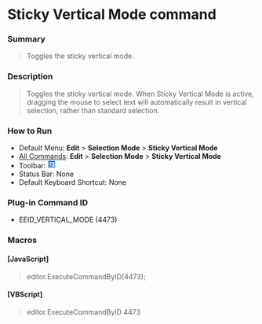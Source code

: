 # Sticky Vertical Mode command

### Summary

> Toggles the sticky vertical mode.

### Description

> Toggles the sticky vertical mode. When Sticky Vertical Mode is active, dragging the mouse to select text will automatically result in vertical selection, rather than standard selection.

### How to Run

- Default Menu: **Edit** \> **Selection Mode**
\> **Sticky Vertical Mode**
- [All Commands](../tools/all_commands): **Edit** \> **Selection Mode**
\> **Sticky Vertical Mode**
- Toolbar: ![](../../images/sticky.gif)
- Status Bar: None
- Default Keyboard Shortcut: None

### Plug-in Command ID

- EEID\_VERTICAL\_MODE (4473)

### Macros

#### \[JavaScript\]

> editor.ExecuteCommandByID(4473);

#### \[VBScript\]

> editor.ExecuteCommandByID 4473
